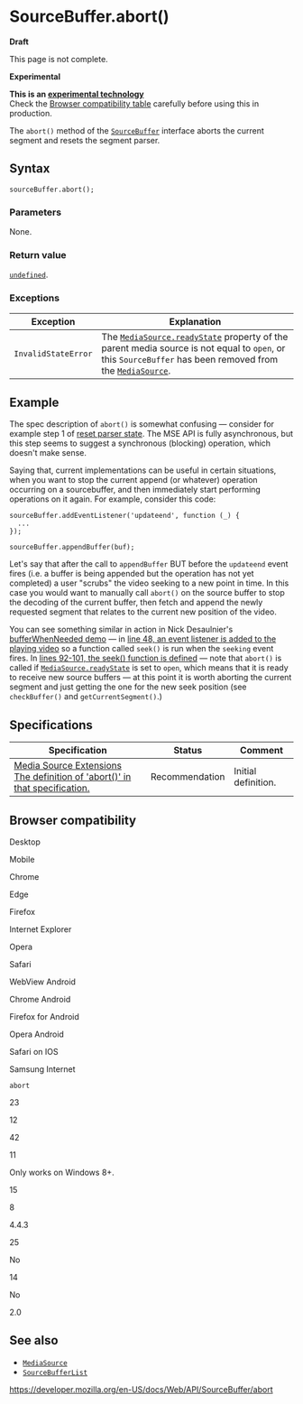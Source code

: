 SourceBuffer.abort()
====================

**Draft**

This page is not complete.

**Experimental**

**This is an [experimental technology](https://developer.mozilla.org/en-US/docs/MDN/Guidelines/Conventions_definitions#experimental)**  
Check the [Browser compatibility table](#browser_compatibility) carefully before using this in production.

The `abort()` method of the [`SourceBuffer`](../sourcebuffer) interface aborts the current segment and resets the segment parser.

Syntax
------

    sourceBuffer.abort();

### Parameters

None.

### Return value

[`undefined`](https://developer.mozilla.org/en-US/docs/Web/JavaScript/Reference/Global_Objects/undefined).

### Exceptions

<table><thead><tr class="header"><th>Exception</th><th>Explanation</th></tr></thead><tbody><tr class="odd"><td><code>InvalidStateError</code></td><td>The <a href="../mediasource/readystate"><code>MediaSource.readyState</code></a> property of the parent media source is not equal to <code>open</code>, or this <code>SourceBuffer</code> has been removed from the <a href="../mediasource"><code>MediaSource</code></a>.</td></tr></tbody></table>

Example
-------

The spec description of `abort()` is somewhat confusing — consider for example step 1 of [reset parser state](https://w3c.github.io/media-source/index.html#sourcebuffer-reset-parser-state). The MSE API is fully asynchronous, but this step seems to suggest a synchronous (blocking) operation, which doesn't make sense.

Saying that, current implementations can be useful in certain situations, when you want to stop the current append (or whatever) operation occurring on a sourcebuffer, and then immediately start performing operations on it again. For example, consider this code:

    sourceBuffer.addEventListener('updateend', function (_) {
      ...
    });

    sourceBuffer.appendBuffer(buf);

Let's say that after the call to `appendBuffer` BUT before the `updateend` event fires (i.e. a buffer is being appended but the operation has not yet completed) a user "scrubs" the video seeking to a new point in time. In this case you would want to manually call `abort()` on the source buffer to stop the decoding of the current buffer, then fetch and append the newly requested segment that relates to the current new position of the video.

You can see something similar in action in Nick Desaulnier's [bufferWhenNeeded demo](https://github.com/nickdesaulniers/netfix/blob/gh-pages/demo/bufferWhenNeeded.html) — in [line 48, an event listener is added to the playing video](https://github.com/nickdesaulniers/netfix/blob/gh-pages/demo/bufferWhenNeeded.html#L48) so a function called `seek()` is run when the `seeking` event fires. In [lines 92-101, the seek() function is defined](https://github.com/nickdesaulniers/netfix/blob/gh-pages/demo/bufferWhenNeeded.html#L92-L101) — note that `abort()` is called if [`MediaSource.readyState`](../mediasource/readystate) is set to `open`, which means that it is ready to receive new source buffers — at this point it is worth aborting the current segment and just getting the one for the new seek position (see `checkBuffer()` and `getCurrentSegment()`.)

Specifications
--------------

<table><thead><tr class="header"><th>Specification</th><th>Status</th><th>Comment</th></tr></thead><tbody><tr class="odd"><td><a href="https://w3c.github.io/media-source/#dom-sourcebuffer-abort">Media Source Extensions<br />
<span class="small">The definition of 'abort()' in that specification.</span></a></td><td><span class="spec-rec">Recommendation</span></td><td>Initial definition.</td></tr></tbody></table>

Browser compatibility
---------------------

Desktop

Mobile

Chrome

Edge

Firefox

Internet Explorer

Opera

Safari

WebView Android

Chrome Android

Firefox for Android

Opera Android

Safari on IOS

Samsung Internet

`abort`

23

12

42

11

Only works on Windows 8+.

15

8

4.4.3

25

No

14

No

2.0

See also
--------

-   [`MediaSource`](../mediasource)
-   [`SourceBufferList`](../sourcebufferlist)

<a href="https://developer.mozilla.org/en-US/docs/Web/API/SourceBuffer/abort" class="_attribution-link">https://developer.mozilla.org/en-US/docs/Web/API/SourceBuffer/abort</a>

